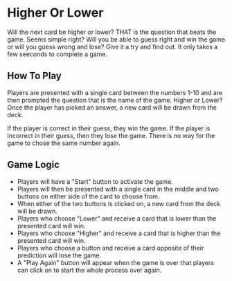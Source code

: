 # Higher Or Lower

Will the next card be higher or lower? THAT is the question that beats the game. Seems simple right? Will you be able to guess right and win the game or will you guess wrong and lose? Give it a try and find out. It only takes a few seeconds to complete a game.

## How To Play
Players are presented with a single card between the numbers 1-10 and are then prompted the question that is the name of the game. Higher or Lower? Once the player has picked an answer, a new card will be drawn from the deck.

If the player is correct in their guess, they win the game. If the player is incorrect in their guess, then they lose the game. There is no way for the game to chose the same number again.

## Game Logic
- Players will have a "Start" button to activate the game.
- Players will then be presented with a single card in the middle and two buttons on either side of the card to choose from.
- When either of the two buttons is clicked on, a new card from the deck will be drawn.
- Players who choose "Lower" and receive a card that is lower than the presented card will win.
- Players who choose "Higher" and receive a card that is higher than the presented card will win.
- Players who choose a button and receive a card opposite of their prediction will lose the game.
- A "Play Again" button will appear when the game is over that players can click on to start the whole process over again.